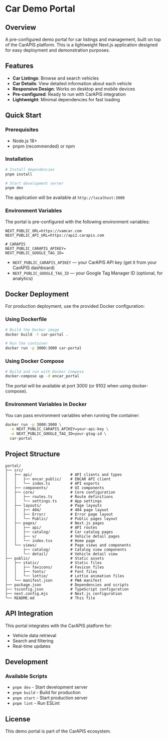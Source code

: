 # Car Demo Portal

## Overview

A pre-configured demo portal for car listings and management, built on top of the CarAPIS platform. This is a lightweight Next.js application designed for easy deployment and demonstration purposes.

## Features

- **Car Listings**: Browse and search vehicles
- **Car Details**: View detailed information about each vehicle
- **Responsive Design**: Works on desktop and mobile devices
- **Pre-configured**: Ready to run with CarAPIS integration
- **Lightweight**: Minimal dependencies for fast loading

## Quick Start

### Prerequisites

- Node.js 18+
- pnpm (recommended) or npm

### Installation

```bash
# Install dependencies
pnpm install

# Start development server
pnpm dev
```

The application will be available at `http://localhost:3000`

### Environment Variables

The portal is pre-configured with the following environment variables:

```env
NEXT_PUBLIC_URL=https://vamcar.com
NEXT_PUBLIC_API_URL=https://api2.carapis.com

# CARAPIS
NEXT_PUBLIC_CARAPIS_APIKEY=
NEXT_PUBLIC_GOOGLE_TAG_ID=
```

- `NEXT_PUBLIC_CARAPIS_APIKEY` — your CarAPIS API key (get it from your CarAPIS dashboard)
- `NEXT_PUBLIC_GOOGLE_TAG_ID` — your Google Tag Manager ID (optional, for analytics)

## Docker Deployment

For production deployment, use the provided Docker configuration:

### Using Dockerfile

```bash
# Build the Docker image
docker build -t car-portal .

# Run the container
docker run -p 3000:3000 car-portal
```

### Using Docker Compose

```bash
# Build and run with Docker Compose
docker-compose up -d encar_portal
```

The portal will be available at port 3000 (or 9102 when using docker-compose).

### Environment Variables in Docker

You can pass environment variables when running the container:

```bash
docker run -p 3000:3000 \
  -e NEXT_PUBLIC_CARAPIS_APIKEY=your-api-key \
  -e NEXT_PUBLIC_GOOGLE_TAG_ID=your-gtag-id \
  car-portal
```

## Project Structure

```
portal/
├── src/
│   ├── api/                 # API clients and types
│   │   ├── encar_public/    # ENCAR API client
│   │   └── index.ts         # API exports
│   ├── components/          # UI components
│   ├── core/                # Core configuration
│   │   ├── routes.ts        # Route definitions
│   │   └── settings.ts      # App settings
│   ├── layouts/             # Page layouts
│   │   ├── 404/             # 404 page layout
│   │   ├── Error/           # Error page layout
│   │   └── Public/          # Public pages layout
│   ├── pages/               # Next.js pages
│   │   ├── api/             # API routes
│   │   ├── catalog/         # Car catalog pages
│   │   ├── v/               # Vehicle detail pages
│   │   └── index.tsx        # Home page
│   └── views/               # Page views and components
│       ├── catalog/         # Catalog view components
│       └── detail/          # Vehicle detail view
├── public/                  # Static assets
│   ├── static/              # Static files
│   │   ├── favicons/        # Favicon files
│   │   ├── fonts/           # Font files
│   │   └── lottie/          # Lottie animation files
│   └── manifest.json        # PWA manifest
├── package.json             # Dependencies and scripts
├── tsconfig.json            # TypeScript configuration
├── next.config.mjs          # Next.js configuration
└── README.md                # This file
```

## API Integration

This portal integrates with the CarAPIS platform for:

- Vehicle data retrieval
- Search and filtering
- Real-time updates

## Development

### Available Scripts

- `pnpm dev` - Start development server
- `pnpm build` - Build for production
- `pnpm start` - Start production server
- `pnpm lint` - Run ESLint

## License

This demo portal is part of the CarAPIS ecosystem.
